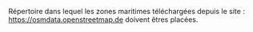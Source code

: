Répertoire dans lequel les zones maritimes téléchargées depuis le site : https://osmdata.openstreetmap.de doivent êtres placées.
